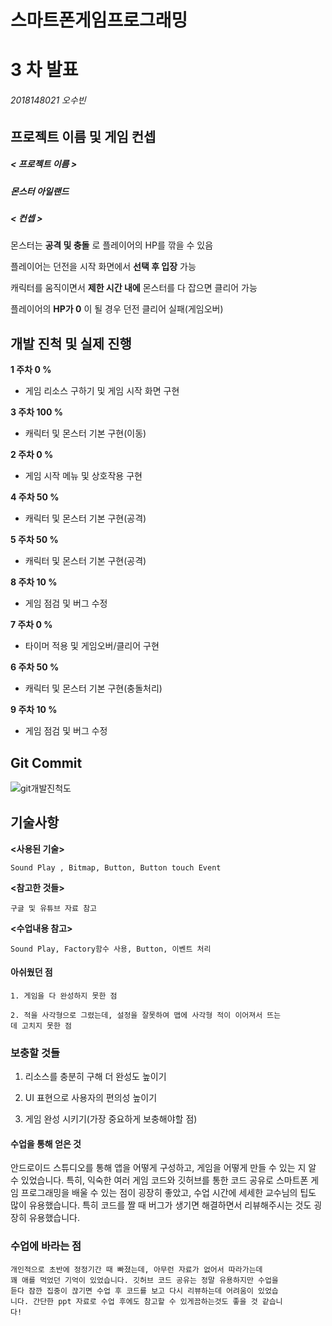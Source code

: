 # 스마트폰게임프로그래밍

# 3 차 발표

###### 2018148021 오수빈


## 프로젝트 이름 및 게임 컨셉

##### < 프로젝트 이름 >

##### 몬스터 아일랜드

##### < 컨셉 >

몬스터는 **공격 및 충돌** 로 플레이어의 HP를 깎을 수 있음

플레이어는 던전을 시작 화면에서 **선택 후 입장** 가능

캐릭터를 움직이면서 **제한 시간 내에** 몬스터를 다 잡으면 클리어 가능

플레이어의 **HP가 0** 이 될 경우 던전 클리어 실패(게임오버)


## 개발 진척 및 실제 진행

**1 주차 0 %**

- 게임 리소스 구하기 및 게임 시작 화면 구현

**3 주차 100 %**

- 캐릭터 및 몬스터 기본 구현(이동)

**2 주차 0 %**

- 게임 시작 메뉴 및 상호작용 구현

**4 주차 50 %**

- 캐릭터 및 몬스터 기본 구현(공격)

**5 주차 50 %**

- 캐릭터 및 몬스터 기본 구현(공격)

**8 주차 10 %**

- 게임 점검 및 버그 수정

**7 주차 0 %**

- 타이머 적용 및 게임오버/클리어 구현

**6 주차 50 %**

- 캐릭터 및 몬스터 기본 구현(충돌처리)

**9 주차 10 %**

- 게임 점검 및 버그 수정


## Git Commit
![git개발진척도](https://github.com/subin0702/2018148021_android_project/assets/90156320/58add75b-4b0f-44e7-a804-a0582da73b07)


## 기술사항

**<사용된 기술>**

```
Sound Play , Bitmap, Button, Button touch Event
```
**<참고한 것들>**

```
구글 및 유튜브 자료 참고
```

**<수업내용 참고>**
```
Sound Play, Factory함수 사용, Button, 이벤트 처리
```
#### 아쉬웠던 점

```
1. 게임을 다 완성하지 못한 점
```
```
2. 적을 사각형으로 그렸는데, 설정을 잘못하여 맵에 사각형 적이 이어져서 뜨는
데 고치지 못한 점
```
### 보충할 것들

1. 리소스를 충분히 구해 더 완성도 높이기

2. UI 표현으로 사용자의 편의성 높이기

3. 게임 완성 시키기(가장 중요하게 보충해야할 점)


#### 수업을 통해 얻은 것

안드로이드 스튜디오를 통해 앱을 어떻게 구성하고, 게임을 어떻게 만들 수 있는
지 알 수 있었습니다. 특히, 익숙한 여러 게임 코드와 깃허브를 통한 코드 공유로
스마트폰 게임 프로그래밍을 배울 수 있는 점이 굉장히 좋았고, 수업 시간에 세세한
교수님의 팁도 많이 유용했습니다. 특히 코드를 짤 때 버그가 생기면 해결하면서
리뷰해주시는 것도 굉장히 유용했습니다.

### 수업에 바라는 점

```
개인적으로 초반에 정정기간 때 빠졌는데, 아무런 자료가 없어서 따라가는데
꽤 애를 먹었던 기억이 있었습니다. 깃허브 코드 공유는 정말 유용하지만 수업을
듣다 잠깐 집중이 끊기면 수업 후 코드를 보고 다시 리뷰하는데 어려움이 있었습
니다. 간단한 ppt 자료로 수업 후에도 참고할 수 있게끔하는것도 좋을 것 같습니
다!
```

